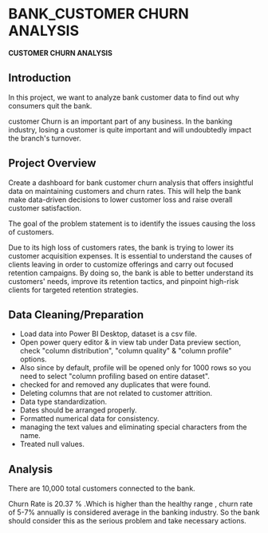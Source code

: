 # BANK_CUSTOMER CHURN ANALYSIS

**CUSTOMER CHURN ANALYSIS**

## Introduction

In this project, we want to analyze bank customer data to find out why consumers quit the bank.

customer Churn is an important part of any business. In the banking industry, losing a customer is quite important and will undoubtedly impact the branch's turnover. 

## Project Overview

Create a dashboard for bank customer churn analysis that offers insightful data on maintaining customers and churn rates. This will help the bank make data-driven decisions to lower customer loss and raise overall customer satisfaction.

The goal of the problem statement is to identify the issues causing the loss of customers.

Due to its high loss of customers rates, the bank is trying to lower its customer acquisition expenses. It is essential to understand the causes of clients leaving in order to customize offerings and carry out focused retention campaigns. By doing so, the bank is able to better understand its customers' needs, improve its retention tactics, and pinpoint high-risk clients for targeted retention strategies.

## Data Cleaning/Preparation

- Load data into Power BI Desktop, dataset is a csv file.
- Open power query editor & in view tab under Data preview section, check "column distribution", "column quality" & "column profile" options.
- Also since by default, profile will be opened only for 1000 rows so you need to select "column profiling based on entire dataset".
- checked for and removed any duplicates that were found.
- Deleting columns that are not related to customer attrition.
- Data type standardization.
- Dates should be arranged properly.
- Formatted numerical data for consistency.
- managing the text values and eliminating special characters from the name.
- Treated null values.

## Analysis

There are 10,000 total customers connected to the bank.

Churn Rate is 20.37 % .Which is higher than the healthy range , churn rate of 5-7% annually is considered average in the banking industry. 
So the bank should consider this as the serious problem and take necessary actions.


